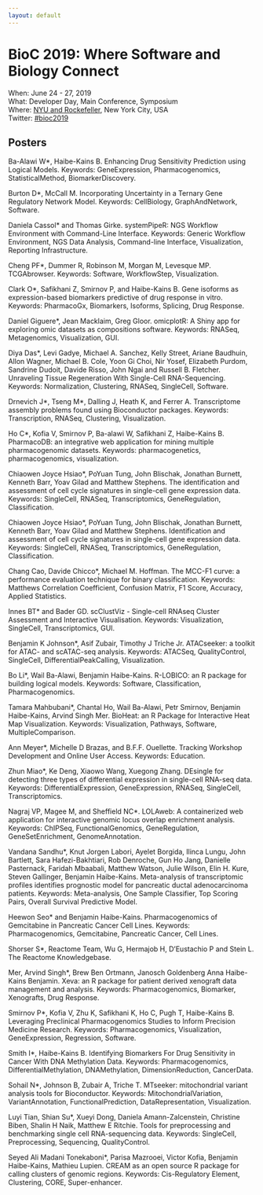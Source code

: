 ```yaml
---
layout: default
---
```

# BioC 2019: Where Software and Biology Connect

When: June 24 - 27, 2019<br />
What: Developer Day, Main Conference, Symposium<br />
Where: [NYU and Rockefeller][venue], New York City, USA<br />
Twitter: [#bioc2019][tweet]

[tweet]: https://twitter.com/hashtag/bioc2019?f=tweets
[venue]: ./travel-accommodations

## Posters

Ba-Alawi W\*, Haibe-Kains B. Enhancing Drug Sensitivity Prediction using Logical Models. Keywords: GeneExpression, Pharmacogenomics, StatisticalMethod, BiomarkerDiscovery.

Burton D\*, McCall M. Incorporating Uncertainty in a Ternary Gene Regulatory Network Model. Keywords: CellBiology, GraphAndNetwork, Software.

Daniela Cassol\* and Thomas Girke. systemPipeR: NGS Workflow Environment with Command-Line Interface. Keywords: Generic Workflow Environment, NGS Data Analysis, Command-line Interface, Visualization, Reporting Infrastructure.

Cheng PF\*, Dummer R, Robinson M, Morgan M, Levesque MP. TCGAbrowser. Keywords: Software, WorkflowStep, Visualization.

Clark O\*, Safikhani Z, Smirnov P, and Haibe-Kains B. Gene isoforms as expression-based biomarkers predictive of drug response in vitro. Keywords: PharmacoGx, Biomarkers, Isoforms, Splicing, Drug Response.

Daniel Giguere\*, Jean Macklaim, Greg Gloor. omicplotR: A Shiny app for exploring omic datasets as compositions	software. Keywords: RNASeq, Metagenomics, Visualization, GUI.

Diya Das\*, Levi Gadye, Michael A. Sanchez, Kelly Street, Ariane Baudhuin, Allon Wagner, Michael B. Cole, Yoon Gi Choi, Nir Yosef, Elizabeth Purdom, Sandrine Dudoit, Davide Risso, John Ngai and Russell B. Fletcher. Unraveling Tissue Regeneration With Single-Cell RNA-Sequencing. Keywords: Normalization, Clustering, RNASeq, SingleCell, Software.

Drnevich J\*, Tseng M\*, Dalling J, Heath K, and Ferrer A. Transcriptome assembly problems found using Bioconductor packages. Keywords: Transcription, RNASeq, Clustering, Visualization.

Ho C\*, Kofia V, Smirnov P, Ba-alawi W, Safikhani Z, Haibe-Kains B. PharmacoDB: an integrative web application for mining multiple pharmacogenomic datasets. Keywords: pharmacogenetics, pharmacogenomics, visualization.

Chiaowen Joyce Hsiao\*, PoYuan Tung, John Blischak, Jonathan Burnett, Kenneth Barr, Yoav Gilad and Matthew Stephens. The identification and assessment of cell cycle signatures in single-cell gene expression data. Keywords: SingleCell, RNASeq, Transcriptomics, GeneRegulation, Classification.

Chiaowen Joyce Hsiao\*, PoYuan Tung, John Blischak, Jonathan Burnett, Kenneth Barr, Yoav Gilad and Matthew Stephens. Identification and assessment of cell cycle signatures in single-cell gene expression data. Keywords: SingleCell, RNASeq, Transcriptomics, GeneRegulation, Classification.

Chang Cao, Davide Chicco\*, Michael M. Hoffman. The MCC-F1 curve: a performance evaluation technique for binary classification. Keywords: Matthews Correlation Coefficient, Confusion Matrix, F1 Score, Accuracy, Applied Statistics.

Innes BT\* and Bader GD. scClustViz - Single-cell RNAseq Cluster Assessment and Interactive Visualisation. Keywords: Visualization, SingleCell, Transcriptomics, GUI.

Benjamin K Johnson\*, Asif Zubair, Timothy J Triche Jr. ATACseeker: a toolkit for ATAC- and scATAC-seq analysis. Keywords: ATACSeq, QualityControl, SingleCell, DifferentialPeakCalling, Visualization.

Bo Li\*, Wail Ba-Alawi, Benjamin Haibe-Kains. R-LOBICO: an R package for building logical models. Keywords: Software, Classification, Pharmacogenomics.

Tamara Mahbubani\*, Chantal Ho, Wail Ba-Alawi, Petr Smirnov, Benjamin Haibe-Kains, Arvind Singh Mer. BioHeat: an R Package for Interactive Heat Map Visualization. Keywords: Visualization, Pathways, Software, MultipleComparison.

Ann Meyer\*, Michelle D Brazas, and B.F.F. Ouellette. Tracking Workshop Development and Online User Access. Keywords: Education.

Zhun Miao\*, Ke Deng, Xiaowo Wang, Xuegong Zhang. DEsingle for detecting three types of differential expression in single-cell RNA-seq data. Keywords: DifferentialExpression, GeneExpression, RNASeq, SingleCell, Transcriptomics.

Nagraj VP, Magee M, and Sheffield NC\*. LOLAweb: A containerized web application for interactive genomic locus overlap enrichment analysis. Keywords: ChIPSeq, FunctionalGenomics, GeneRegulation, GeneSetEnrichment, GenomeAnnotation.

Vandana Sandhu\*, Knut Jorgen Labori, Ayelet Borgida, Ilinca Lungu, John Bartlett, Sara Hafezi-Bakhtiari, Rob Denroche, Gun Ho Jang, Danielle Pasternack, Faridah Mbaabali, Matthew Watson, Julie Wilson, Elin H. Kure, Steven Gallinger, Benjamin Haibe-Kains. Meta-analysis of transcriptomic profiles identifies prognostic model for pancreatic ductal adenocarcinoma patients. Keywords: Meta-analysis, One Sample Classifier, Top Scoring Pairs, Overall Survival Predictive Model.

Heewon Seo\* and Benjamin Haibe-Kains. Pharmacogenomics of Gemcitabine in  Pancreatic Cancer Cell Lines. Keywords: Pharmacogenomics, Gemcitabine, Pancreatic Cancer, Cell Lines.

Shorser S\*, Reactome Team, Wu G, Hermajob H, D’Eustachio P and Stein L. The Reactome Knowledgebase.

Mer, Arvind Singh\*, Brew Ben Ortmann, Janosch Goldenberg Anna Haibe-Kains Benjamin.  Xeva: an R package for patient derived xenograft data management and analysis. Keywords: Pharmacogenomics, Biomarker, Xenografts, Drug Response.

Smirnov P\*, Kofia V, Zhu K, Safikhani K, Ho C, Pugh T, Haibe-Kains B. Leveraging Preclinical Pharmacogenomics Studies to Inform Precision Medicine Research. Keywords: Pharmacogenomics, Visualization, GeneExpression, Regression, Software.

Smith I\*, Haibe-Kains B. Identifying Biomarkers For Drug Sensitivity in Cancer With DNA Methylation Data. Keywords: Pharmacogenomics, DifferentialMethylation, DNAMethylation, DimensionReduction, CancerData.

Sohail N\*, Johnson B, Zubair A, Triche T. MTseeker: mitochondrial variant analysis tools for Bioconductor. Keywords: MitochondrialVariation, VariantAnnotation, FunctionalPrediction, DataRepresentation, Visualization.

Luyi Tian, Shian Su\*, Xueyi Dong, Daniela Amann-Zalcenstein, Christine Biben, Shalin H Naik, Matthew E Ritchie. Tools for preprocessing and benchmarking single cell RNA-sequencing data. Keywords: SingleCell, Preprocessing, Sequencing, QualityControl.

Seyed Ali Madani Tonekaboni\*, Parisa Mazrooei, Victor Kofia, Benjamin Haibe-Kains, Mathieu Lupien. CREAM as an open source R package for calling clusters of genomic regions. Keywords: Cis-Regulatory Element, Clustering, CORE, Super-enhancer.
